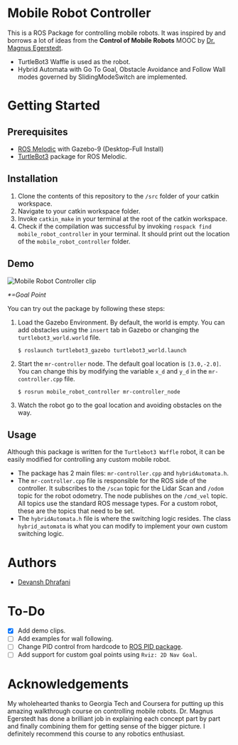 # Mobile Robot Controller
 
This is a ROS Package for controlling mobile robots. It was inspired by and borrows a lot of ideas from the **Control of Mobile Robots** MOOC by [Dr. Magnus Egerstedt](https://magnus.ece.gatech.edu/). 

- TurtleBot3 Waffle is used as the robot.
- Hybrid Automata with Go To Goal, Obstacle Avoidance and Follow Wall modes governed by SlidingModeSwitch are implemented.

# Getting Started
## Prerequisites
- [ROS Melodic](http://wiki.ros.org/melodic/Installation/Ubuntu) with Gazebo-9 (Desktop-Full Install)
- [TurtleBot3](http://wiki.ros.org/turtlebot3)  package for ROS Melodic.

## Installation
1. Clone the contents of this repository to the `/src` folder of your catkin workspace.
2. Navigate to your catkin workspace folder.
3. Invoke `catkin_make` in your terminal at the root of the catkin workspace.
4. Check if the compilation was successful by invoking `rospack find mobile_robot_controller` in your terminal. It should print out the location of the `mobile_robot_controller` folder.

## Demo
![Mobile Robot Controller clip](https://github.com/devanshdhrafani/mobile-robot-controller/raw/master/images/mr-controller.gif)

*\*=Goal Point*


You can try out the package by following these steps:
1. Load the Gazebo Environment. By default, the world is empty. You can add obstacles using the `insert` tab in Gazebo or changing the `turtlebot3_world.world` file.

    ```
    $ roslaunch turtlebot3_gazebo turtlebot3_world.launch
    ```

2. Start the `mr-controller` node. The default goal location is `[3.0,-2.0]`. You can change this by modifying the variable `x_d` and `y_d` in the `mr-controller.cpp` file.
    ```
    $ rosrun mobile_robot_controller mr-controller_node
    ```
3. Watch the robot go to the goal location and avoiding obstacles on the way.

## Usage
Although this package is written for the `Turtlebot3 Waffle` robot, it can be easily modified for controlling any custom mobile robot.
- The package has 2 main files: `mr-controller.cpp` and `hybridAutomata.h`. 
- The `mr-controller.cpp` file is responsible for the ROS side of the controller. It subscribes to the `/scan` topic for the Lidar Scan and `/odom` topic for the robot odometry. The node publishes on the `/cmd_vel` topic. All topics use the standard ROS message types. For a custom robot, these are the topics that need to be set.
- The `hybridAutomata.h` file is where the switching logic resides. The class `hybrid_automata` is what you can modify to implement your own custom switching logic.

# Authors
- [Devansh Dhrafani](https://github.com/devanshdhrafani)

# To-Do
- [x] Add demo clips.
- [ ] Add examples for wall following.
- [ ] Change PID control from hardcode to [ROS PID package](http://wiki.ros.org/pid).
- [ ] Add support for custom goal points using `Rviz: 2D Nav Goal`. 

# Acknowledgements
My wholehearted thanks to Georgia Tech and Coursera for putting up this amazing walkthrough course on controlling mobile robots. Dr. Magnus Egerstedt has done a brilliant job in explaining each concept part by part and finally combining them for getting sense of the bigger picture. I definitely recommend this course to any robotics enthusiast.





